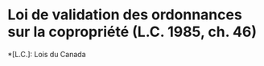 # Loi de validation des ordonnances sur la copropriété (L.C. 1985, ch. 46)

  *[L.C.]: Lois du Canada

